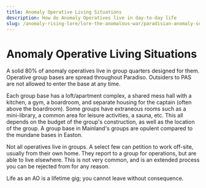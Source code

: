 ```yaml
---
title: Anomaly Operative Living Situations
description: How do Anomaly Operatives live in day-to-day life
slug: /anomaly-rising-lore/lore-the-anomalous-war/paradisian-anomaly-security/anomaly-operative-living-situations
---
```


# Anomaly Operative Living Situations

A solid 80% of anomaly operatives live in group quarters designed for them. Operative group bases are spread throughout Paradiso. Outsiders to PAS are not allowed to enter the base at any time.

Each group base has a loft/apartment complex, a shared mess hall with a kitchen, a gym, a boardroom, and separate housing for the captain (often above the boardroom). Some groups have extraneous rooms such as a mini-library, a common area for leisure activities, a sauna, etc. This all depends on the budget of the group's construction, as well as the location of the group. A group base in Mainland's groups are opulent compared to the mundane bases in Easton.

Not all operatives live in groups. A select few can petition to work off-site, usually from their own home. They report to a group for operations, but are able to live elsewhere. This is not very common, and is an extended process you can be rejected from for any reason.

Life as an AO is a lifetime gig; you cannot leave without consequence.
